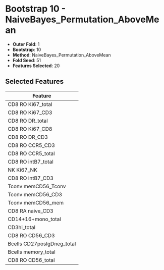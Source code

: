 # Bootstrap 10 - NaiveBayes_Permutation_AboveMean

- **Outer Fold**: 1
- **Bootstrap**: 10
- **Method**: NaiveBayes_Permutation_AboveMean
- **Fold Seed**: 51
- **Features Selected**: 20

## Selected Features

| Feature |
|---------|
| CD8 RO Ki67_total |
| CD8  RO Ki67_CD3 |
| CD8 RO DR_total |
| CD8 RO Ki67_CD8 |
| CD8 RO DR_CD3 |
| CD8 RO CCR5_CD3 |
| CD8 RO CCR5_total |
| CD8 RO intB7_total |
| NK Ki67_NK |
| CD8 RO intB7_CD3 |
| Tconv memCD56_Tconv |
| Tconv memCD56_CD3 |
| Tconv memCD56_mem |
| CD8 RA naive_CD3 |
| CD14+16+mono_total |
| CD3hi_total |
| CD8 RO CD56_CD3 |
| Bcells CD27posIgDneg_total |
| Bcells memory_total |
| CD8 RO CD56_total |
